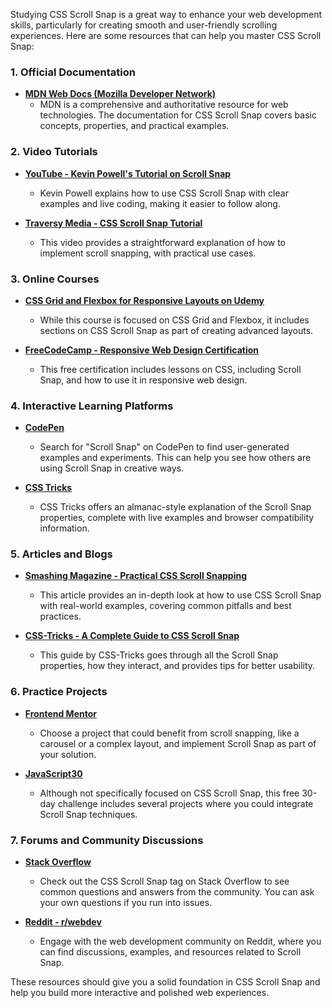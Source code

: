 Studying CSS Scroll Snap is a great way to enhance your web development skills, particularly for creating smooth and user-friendly scrolling experiences. Here are some resources that can help you master CSS Scroll Snap:

### 1. **Official Documentation**
   - **[MDN Web Docs (Mozilla Developer Network)](https://developer.mozilla.org/en-US/docs/Web/CSS/CSS_Scroll_Snap)**
     - MDN is a comprehensive and authoritative resource for web technologies. The documentation for CSS Scroll Snap covers basic concepts, properties, and practical examples.

### 2. **Video Tutorials**
   - **[YouTube - Kevin Powell's Tutorial on Scroll Snap](https://www.youtube.com/watch?v=yqxBJz-BB8g)**
     - Kevin Powell explains how to use CSS Scroll Snap with clear examples and live coding, making it easier to follow along.

   - **[Traversy Media - CSS Scroll Snap Tutorial](https://www.youtube.com/watch?v=XXATxE46b_s)**
     - This video provides a straightforward explanation of how to implement scroll snapping, with practical use cases.

### 3. **Online Courses**
   - **[CSS Grid and Flexbox for Responsive Layouts on Udemy](https://www.udemy.com/course/css-grid-and-flexbox-for-responsive-layouts/)**
     - While this course is focused on CSS Grid and Flexbox, it includes sections on CSS Scroll Snap as part of creating advanced layouts.

   - **[FreeCodeCamp - Responsive Web Design Certification](https://www.freecodecamp.org/learn/responsive-web-design/)**
     - This free certification includes lessons on CSS, including Scroll Snap, and how to use it in responsive web design.

### 4. **Interactive Learning Platforms**
   - **[CodePen](https://codepen.io/)**
     - Search for "Scroll Snap" on CodePen to find user-generated examples and experiments. This can help you see how others are using Scroll Snap in creative ways.

   - **[CSS Tricks](https://css-tricks.com/almanac/properties/s/scroll-snap/)**
     - CSS Tricks offers an almanac-style explanation of the Scroll Snap properties, complete with live examples and browser compatibility information.

### 5. **Articles and Blogs**
   - **[Smashing Magazine - Practical CSS Scroll Snapping](https://www.smashingmagazine.com/2018/07/practical-guide-css-scroll-snap/)**
     - This article provides an in-depth look at how to use CSS Scroll Snap with real-world examples, covering common pitfalls and best practices.

   - **[CSS-Tricks - A Complete Guide to CSS Scroll Snap](https://css-tricks.com/a-complete-guide-to-css-scroll-snap/)**
     - This guide by CSS-Tricks goes through all the Scroll Snap properties, how they interact, and provides tips for better usability.

### 6. **Practice Projects**
   - **[Frontend Mentor](https://www.frontendmentor.io/challenges)**
     - Choose a project that could benefit from scroll snapping, like a carousel or a complex layout, and implement Scroll Snap as part of your solution.

   - **[JavaScript30](https://javascript30.com/)**
     - Although not specifically focused on CSS Scroll Snap, this free 30-day challenge includes several projects where you could integrate Scroll Snap techniques.

### 7. **Forums and Community Discussions**
   - **[Stack Overflow](https://stackoverflow.com/questions/tagged/css-scroll-snap)**
     - Check out the CSS Scroll Snap tag on Stack Overflow to see common questions and answers from the community. You can ask your own questions if you run into issues.

   - **[Reddit - r/webdev](https://www.reddit.com/r/webdev/)**
     - Engage with the web development community on Reddit, where you can find discussions, examples, and resources related to Scroll Snap.

These resources should give you a solid foundation in CSS Scroll Snap and help you build more interactive and polished web experiences.